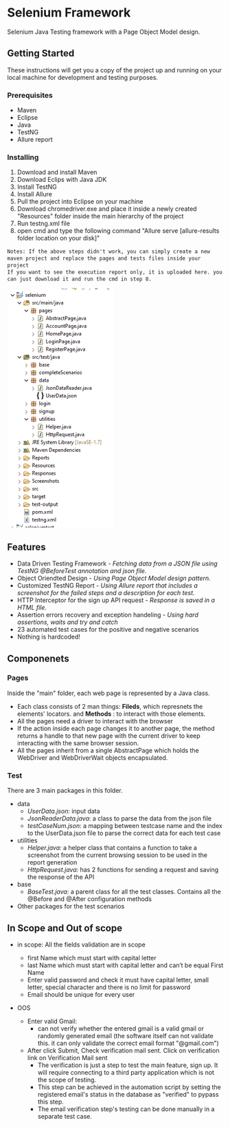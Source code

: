 # Selenium Framework
Selenium Java Testing framework with a Page Object Model design.

## Getting Started

These instructions will get you a copy of the project up and running on your local machine for development and testing purposes.

### Prerequisites

* Maven
* Eclipse
* Java
* TestNG
* Allure report

### Installing

1. Download and install Maven
2. Download Eclips with Java JDK
3. Install TestNG
4. Install Allure
5. Pull the project into Eclipse on your machine
6. Download chromedriver.exe and place it inside a newly created "Resources" folder inside the main hierarchy of the project
7. Run testng.xml file
8. open cmd and type the following command "Allure serve [allure-results folder location on your disk]"

```
Notes: If the above steps didn't work, you can simply create a new maven project and replace the pages and tests files inside your project
If you want to see the execution report only, it is uploaded here. you can just download it and run the cmd in step 8.
```
![Project hierarchy sample](https://github.com/HagarHussein/seleniumFramework/blob/master/Capture.PNG)
## Features

* Data Driven Testing Framework - *Fetching data from a JSON file using TestNG @BeforeTest annotation and json file.*
* Object Oriendted Design - *Using Page Object Model design pattern.*
* Customized TestNG Report - *Using Allure report that includes a screenshot for the failed steps and a description for each test.*
* HTTP Interceptor for the sign up API request - *Response is saved in a HTML file.*
* Assertion errors recovery and exception handeling - *Using hard assertions, waits and try and catch*
* 23 automated test cases for the positive and negative scenarios 
* Nothing is hardcoded!


## Componenets

### Pages
Inside the "main" folder, each web page is represented by a Java class. 
* Each class consists of 2 man things: **Fileds**, which represnets the elements' locators. and **Methods** : to interact with those elements.
* All the pages need a driver to interact with the browser
* If the action inside each page changes it to another page, the method returns a handle to that new page with the current driver to keep interacting with the same browser session.
* All the pages inherit from a single AbstractPage which holds the WebDriver and WebDriverWait objects encapsulated. 


### Test
There are 3 main packages in this folder.
* data
  - *UserData.json:* input data
  - *JsonReaderData.java*: a class to parse the data from the json file
  - *testCaseNum.json*: a mapping between testcase name and the index to the UserData.json file to parse the correct data for each test case
* utilities
  - *Helper.java:* a helper class that contains a function to take a screenshot from the current browsing session to be used in the report generation
  - *HttpRequest.java:* has 2 functions for sending a request and saving the response of the API
* base
  - *BaseTest.java:* a parent class for all the test classes. Contains all the @Before and @After configuration methods
* Other packages for the test scenarios


## In Scope and Out of scope
* in scope:
All the fields validation are in scope
	- first Name which must start with capital letter
	- last Name which must start with capital letter and can’t be equal First Name
	- Enter valid password and check it must have capital letter, small letter, special character and there is no limit for password
	- Email should be unique for every user
	
* OOS
	- Enter valid Gmail:
		- can not verify whether the entered gmail is a valid gmail or randomly generated email (the software itself can not validate this. it can only validate the correct email format "@gmail.com")
	- After click Submit, Check verification mail sent. Click on verification link on Verification Mail sent
		- The verification is just a step to test the main feature, sign up. It will require connecting to a third party application which is not the scope of testing.
		- This step can be achieved in the automation script by setting the registered email's status in the database as "verified" to pypass this step.
		- The email verification step's testing can be done manually in a separate test case.
	


